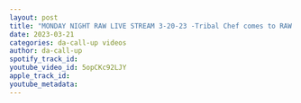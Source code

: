 ```yaml
---
layout: post
title: "MONDAY NIGHT RAW LIVE STREAM 3-20-23 -Tribal Chef comes to RAW US Champion in action"
date: 2023-03-21
categories: da-call-up videos
author: da-call-up
spotify_track_id: 
youtube_video_id: 5opCKc92LJY
apple_track_id: 
youtube_metadata: 
---
```

